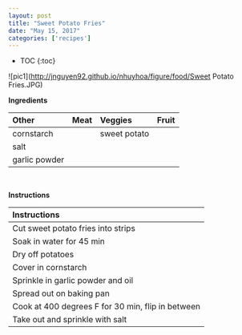 ```yaml
---
layout: post
title: "Sweet Potato Fries"
date: "May 15, 2017"
categories: ['recipes']
---
```


* TOC
{:toc}



![pic1](http://jnguyen92.github.io/nhuyhoa/figure/food/Sweet Potato Fries.JPG)

**Ingredients**

<table class = "presenttab">
 <thead>
  <tr>
   <th style="text-align:left;"> Other </th>
   <th style="text-align:left;"> Meat </th>
   <th style="text-align:left;"> Veggies </th>
   <th style="text-align:left;"> Fruit </th>
  </tr>
 </thead>
<tbody>
  <tr>
   <td style="text-align:left;"> cornstarch </td>
   <td style="text-align:left;">  </td>
   <td style="text-align:left;"> sweet potato </td>
   <td style="text-align:left;">  </td>
  </tr>
  <tr>
   <td style="text-align:left;"> salt </td>
   <td style="text-align:left;">  </td>
   <td style="text-align:left;">  </td>
   <td style="text-align:left;">  </td>
  </tr>
  <tr>
   <td style="text-align:left;"> garlic powder </td>
   <td style="text-align:left;">  </td>
   <td style="text-align:left;">  </td>
   <td style="text-align:left;">  </td>
  </tr>
</tbody>
</table>

<br>

**Instructions**

<table class = "presenttabnoh">
 <thead>
  <tr>
   <th style="text-align:left;"> Instructions </th>
  </tr>
 </thead>
<tbody>
  <tr>
   <td style="text-align:left;"> Cut sweet potato fries into strips </td>
  </tr>
  <tr>
   <td style="text-align:left;"> Soak in water for 45 min </td>
  </tr>
  <tr>
   <td style="text-align:left;"> Dry off potatoes </td>
  </tr>
  <tr>
   <td style="text-align:left;"> Cover in cornstarch </td>
  </tr>
  <tr>
   <td style="text-align:left;"> Sprinkle in garlic powder and oil </td>
  </tr>
  <tr>
   <td style="text-align:left;"> Spread out on baking pan </td>
  </tr>
  <tr>
   <td style="text-align:left;"> Cook at 400 degrees F for 30 min, flip in between </td>
  </tr>
  <tr>
   <td style="text-align:left;"> Take out and sprinkle with salt </td>
  </tr>
</tbody>
</table>

